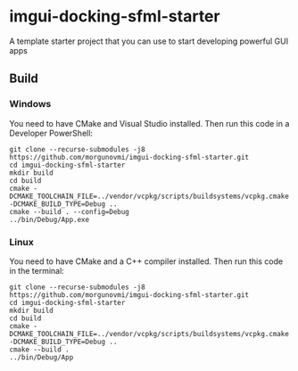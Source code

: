 # imgui-docking-sfml-starter
A template starter project that you can use to start developing powerful GUI apps

## Build

### Windows
You need to have CMake and Visual Studio installed. Then run this code in a Developer PowerShell:

```
git clone --recurse-submodules -j8 https://github.com/morgunovmi/imgui-docking-sfml-starter.git
cd imgui-docking-sfml-starter
mkdir build
cd build
cmake -DCMAKE_TOOLCHAIN_FILE=../vendor/vcpkg/scripts/buildsystems/vcpkg.cmake -DCMAKE_BUILD_TYPE=Debug ..
cmake --build . --config=Debug
../bin/Debug/App.exe
```

### Linux
You need to have CMake and a C++ compiler installed. Then run this code in the terminal:

```
git clone --recurse-submodules -j8 https://github.com/morgunovmi/imgui-docking-sfml-starter.git
cd imgui-docking-sfml-starter
mkdir build
cd build
cmake -DCMAKE_TOOLCHAIN_FILE=../vendor/vcpkg/scripts/buildsystems/vcpkg.cmake -DCMAKE_BUILD_TYPE=Debug ..
cmake --build .
../bin/Debug/App
```
